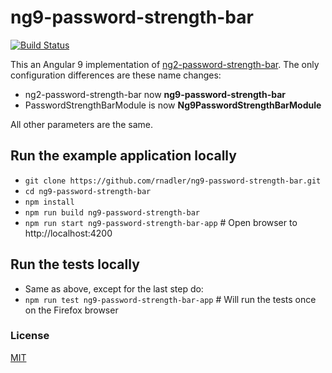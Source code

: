 # ng9-password-strength-bar
[![Build Status](https://travis-ci.org/rnadler/ng9-password-strength-bar.svg?branch=master)](https://travis-ci.org/rnadler/ng9-password-strength-bar)

This an Angular 9 implementation of [ng2-password-strength-bar](https://www.npmjs.com/package/ng2-password-strength-bar).
The only configuration differences are these name changes:

- ng2-password-strength-bar now **ng9-password-strength-bar**
- PasswordStrengthBarModule is now **Ng9PasswordStrengthBarModule**

All other parameters are the same.

## Run the example application locally
- `git clone https://github.com/rnadler/ng9-password-strength-bar.git`
- `cd ng9-password-strength-bar`
- `npm install`
- `npm run build ng9-password-strength-bar`
- `npm run start ng9-password-strength-bar-app` # Open browser to http://localhost:4200

## Run the tests locally
- Same as above, except for the last step do:
- `npm run test ng9-password-strength-bar-app`  # Will run the tests once on the Firefox browser

### License

[MIT](https://tldrlegal.com/license/mit-license)

